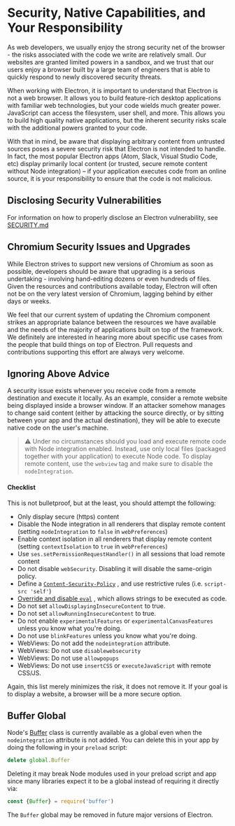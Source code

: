 # Security, Native Capabilities, and Your Responsibility

As web developers, we usually enjoy the strong security net of the browser - the
risks associated with the code we write are relatively small.  Our websites are
granted limited powers in a sandbox, and we trust that our users enjoy a browser
built by a large team of engineers that is able to quickly respond to newly
discovered security threats.

When working with Electron, it is important to understand that Electron is not
a web browser. It allows you to build feature-rich desktop applications with
familiar web technologies, but your code wields much greater power. JavaScript
can access the filesystem, user shell, and more. This allows you to build
high quality native applications, but the inherent security risks scale with the
additional powers granted to your code.

With that in mind, be aware that displaying arbitrary content from untrusted
sources poses a severe security risk that Electron is not intended to handle.
In fact, the most popular Electron apps (Atom, Slack, Visual Studio Code, etc)
display primarily local content (or trusted, secure remote content without Node
integration) – if your application executes code from an online source, it is
your responsibility to ensure that the code is not malicious.

## Disclosing Security Vulnerabilities

For information on how to properly disclose an Electron vulnerability,
see [SECURITY.md](https://github.com/electron/electron/tree/master/SECURITY.md)

## Chromium Security Issues and Upgrades

While Electron strives to support new versions of Chromium as soon as possible,
developers should be aware that upgrading is a serious undertaking - involving
hand-editing dozens or even hundreds of files. Given the resources and
contributions available today, Electron will often not be on the very latest
version of Chromium, lagging behind by either days or weeks.

We feel that our current system of updating the Chromium component strikes an
appropriate balance between the resources we have available and the needs of the
majority of applications built on top of the framework. We definitely are
interested in hearing more about specific use cases from the people that build
things on top of Electron. Pull requests and contributions supporting this
effort are always very welcome.

## Ignoring Above Advice

A security issue exists whenever you receive code from a remote destination and
execute it locally. As an example, consider a remote website being displayed
inside a browser window. If an attacker somehow manages to change said content
(either by attacking the source directly, or by sitting between your app and
the actual destination), they will be able to execute native code on the user's
machine.

> :warning: Under no circumstances should you load and execute remote code with
Node integration enabled. Instead, use only local files (packaged together with
your application) to execute Node code. To display remote content, use the
`webview` tag and make sure to disable the `nodeIntegration`.

#### Checklist

This is not bulletproof, but at the least, you should attempt the following:

* Only display secure (https) content
* Disable the Node integration in all renderers that display remote content
  (setting `nodeIntegration` to `false` in `webPreferences`)
* Enable context isolation in all renderers that display remote content
  (setting `contextIsolation` to `true` in `webPreferences`)
* Use `ses.setPermissionRequestHandler()` in all sessions that load remote content
* Do not disable `webSecurity`. Disabling it will disable the same-origin policy.
* Define a [`Content-Security-Policy`](http://www.html5rocks.com/en/tutorials/security/content-security-policy/)
, and use restrictive rules (i.e. `script-src 'self'`)
* [Override and disable `eval`](https://github.com/nylas/N1/blob/0abc5d5defcdb057120d726b271933425b75b415/static/index.js#L6-L8)
, which allows strings to be executed as code.
* Do not set `allowDisplayingInsecureContent` to true.
* Do not set `allowRunningInsecureContent` to true.
* Do not enable `experimentalFeatures` or `experimentalCanvasFeatures` unless
  you know what you're doing.
* Do not use `blinkFeatures` unless you know what you're doing.
* WebViews: Do not add the `nodeintegration` attribute.
* WebViews: Do not use `disablewebsecurity`
* WebViews: Do not use `allowpopups`
* WebViews: Do not use `insertCSS` or `executeJavaScript` with remote CSS/JS.

Again, this list merely minimizes the risk, it does not remove it. If your goal
is to display a website, a browser will be a more secure option.

## Buffer Global

Node's [Buffer](https://nodejs.org/api/buffer.html) class is currently available
as a global even when the `nodeintegration` attribute is not added. You can
delete this in your app by doing the following in your `preload` script:

```js
delete global.Buffer
```

Deleting it may break Node modules used in your preload script and app since
many libraries expect it to be a global instead of requiring it directly via:

```js
const {Buffer} = require('buffer')
```

The `Buffer` global may be removed in future major versions of Electron.
